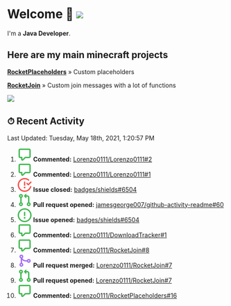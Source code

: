 # Welcome 👋 ![](https://hit.yhype.me/github/profile?user_id=69311874)

I'm a **Java Developer**.

## Here are my main minecraft projects

**[RocketPlaceholders](https://github.com/Lorenzo0111/RocketPlaceholders)** » Custom placeholders

**[RocketJoin](https://github.com/Lorenzo0111/RocketJoin)** » Custom join messages with a lot of functions

[![](https://github-readme-stats.vercel.app/api?username=Lorenzo0111&show_icons=true&count_private=true)](https://github.com/Lorenzo0111)

## ⏱ Recent Activity

<!--RECENT_ACTIVITY:last_update-->
Last Updated: Tuesday, May 18th, 2021, 1:20:57 PM
<!--RECENT_ACTIVITY:last_update_end-->

<!--RECENT_ACTIVITY:start-->
1. ![comment] **Commented:** [Lorenzo0111/Lorenzo0111#2](https://github.com/Lorenzo0111/Lorenzo0111/issues/2)
2. ![comment] **Commented:** [Lorenzo0111/Lorenzo0111#1](https://github.com/Lorenzo0111/Lorenzo0111/issues/1)
3. ![issueClosed] **Issue closed:** [badges/shields#6504](https://github.com/badges/shields/issues/6504)
4. ![pullRequestOpened] **Pull request opened:** [jamesgeorge007/github-activity-readme#60](https://github.com/jamesgeorge007/github-activity-readme/pull/60)
5. ![issueOpened] **Issue opened:** [badges/shields#6504](https://github.com/badges/shields/issues/6504)
6. ![comment] **Commented:** [Lorenzo0111/DownloadTracker#1](https://github.com/Lorenzo0111/DownloadTracker/issues/1)
7. ![comment] **Commented:** [Lorenzo0111/RocketJoin#8](https://github.com/Lorenzo0111/RocketJoin/issues/8)
8. ![pullRequestMerged] **Pull request merged:** [Lorenzo0111/RocketJoin#7](https://github.com/Lorenzo0111/RocketJoin/pull/7)
9. ![pullRequestOpened] **Pull request opened:** [Lorenzo0111/RocketJoin#7](https://github.com/Lorenzo0111/RocketJoin/pull/7)
10. ![comment] **Commented:** [Lorenzo0111/RocketPlaceholders#16](https://github.com/Lorenzo0111/RocketPlaceholders/issues/16)
<!--RECENT_ACTIVITY:end-->

[issueOpened]: https://github.com/Lorenzo0111/Lorenzo0111/raw/main/media/IssueOpened.svg
[issueClosed]: https://github.com/Lorenzo0111/Lorenzo0111/raw/main/media/IssueClosed.svg
[pullRequestOpened]: https://github.com/Lorenzo0111/Lorenzo0111/raw/main/media/PullRequestOpened.svg
[pullRequestClosed]: https://github.com/Lorenzo0111/Lorenzo0111/raw/main/media/PullRequestClosed.svg
[pullRequestMerged]: https://github.com/Lorenzo0111/Lorenzo0111/raw/main/media/PullRequestMerged.svg
[comment]: https://github.com/Lorenzo0111/Lorenzo0111/raw/main/media/Comment.svg

